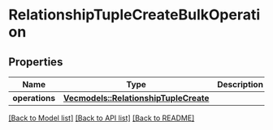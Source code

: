 # RelationshipTupleCreateBulkOperation

## Properties

Name | Type | Description | Notes
------------ | ------------- | ------------- | -------------
**operations** | [**Vec<models::RelationshipTupleCreate>**](RelationshipTupleCreate.md) |  | 

[[Back to Model list]](../README.md#documentation-for-models) [[Back to API list]](../README.md#documentation-for-api-endpoints) [[Back to README]](../README.md)



